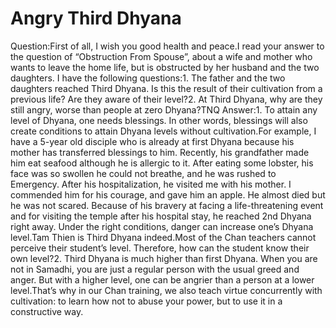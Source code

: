 # Angry Third Dhyana

Question:First of all, I wish you good health and peace.I read your answer to the question of “Obstruction From Spouse”, about a wife and mother who wants to leave the home life, but is obstructed by her husband and the two daughters. I have the following questions:1. The father and the two daughters reached Third Dhyana. Is this the result of their cultivation from a previous life? Are they aware of their level?2. At Third Dhyana, why are they still angry, worse than people at zero Dhyana?​TNQ      Answer:1. To attain any level of Dhyana, one needs blessings. In other words, blessings will also create conditions to attain Dhyana levels without cultivation.For example, I have a 5-year old disciple who is already at first Dhyana because his mother has transferred blessings to him. Recently, his grandfather made him eat seafood although he is allergic to it. After eating some lobster, his face was so swollen he could not breathe, and he was rushed to Emergency. After his hospitalization, he visited me with his mother. I commended him for his courage, and gave him an apple. He almost died but he was not scared. Because of his bravery at facing a life-threatening event and for visiting the temple after his hospital stay, he reached 2nd Dhyana right away. Under the right conditions, danger can increase one’s Dhyana level.Tam Thien is Third Dhyana indeed.Most of the Chan teachers cannot perceive their student’s level. Therefore, how can the student know their own level?2. Third Dhyana is much higher than first Dhyana. When you are not in Samadhi, you are just a regular person with the usual greed and anger. But with a higher level, one can be angrier than a person at a lower level.​That’s why in our Chan training, we also teach virtue concurrently with cultivation: to learn how not to abuse your power, but to use it in a constructive way.
